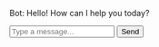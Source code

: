 <!DOCTYPE html>
<html lang="en">
<head>
  <meta charset="UTF-8">
  <meta name="viewport" content="width=device-width, initial-scale=1.0">
  <title>Simple Bot</title>
  <link rel="stylesheet" href="style.css">
</head>
<body>
  <div class="chat-container">
    <div class="chat-box" id="chat-box">
      <p>Bot: Hello! How can I help you today?</p>
    </div>
    <input type="text" id="user-input" placeholder="Type a message..." />
    <button onclick="sendMessage()">Send</button>
  </div>

  <script src="script.js"></# https-ifat-future-bot.netlify.app-
